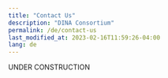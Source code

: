 ```yaml
---
title: "Contact Us"
description: "DINA Consortium"
permalink: /de/contact-us
last_modified_at: 2023-02-16T11:59:26-04:00
lang: de
---
```


UNDER CONSTRUCTION
